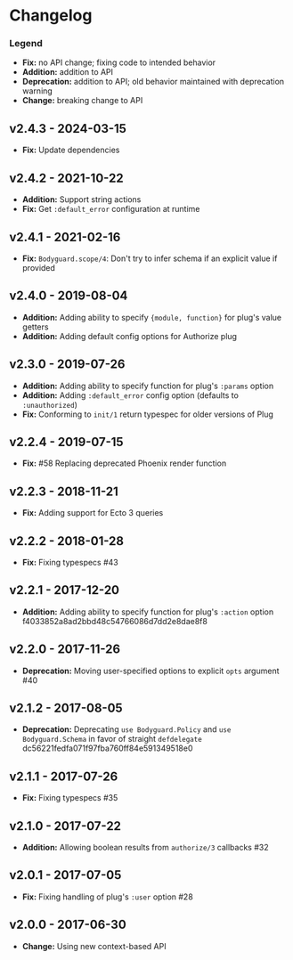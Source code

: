 # Changelog

### Legend

- **Fix:** no API change; fixing code to intended behavior
- **Addition:** addition to API
- **Deprecation:** addition to API; old behavior maintained with deprecation warning
- **Change:** breaking change to API

## v2.4.3 - 2024-03-15

- **Fix:** Update dependencies

## v2.4.2 - 2021-10-22

- **Addition:** Support string actions
- **Fix:** Get `:default_error` configuration at runtime

## v2.4.1 - 2021-02-16

- **Fix:** `Bodyguard.scope/4`: Don't try to infer schema if an explicit value if provided

## v2.4.0 - 2019-08-04

- **Addition:** Adding ability to specify `{module, function}` for plug's value getters
- **Addition:** Adding default config options for Authorize plug

## v2.3.0 - 2019-07-26

- **Addition:** Adding ability to specify function for plug's `:params` option
- **Addition:** Adding `:default_error` config option (defaults to `:unauthorized`)
- **Fix:** Conforming to `init/1` return typespec for older versions of Plug

## v2.2.4 - 2019-07-15

- **Fix:** #58 Replacing deprecated Phoenix render function

## v2.2.3 - 2018-11-21

- **Fix:** Adding support for Ecto 3 queries

## v2.2.2 - 2018-01-28

- **Fix:** Fixing typespecs #43

## v2.2.1 - 2017-12-20

- **Addition:** Adding ability to specify function for plug's `:action` option f4033852a8ad2bbd48c54766086d7dd2e8dae8f8

## v2.2.0 - 2017-11-26

- **Deprecation:** Moving user-specified options to explicit `opts` argument #40

## v2.1.2 - 2017-08-05

- **Deprecation:** Deprecating `use Bodyguard.Policy` and `use Bodyguard.Schema` in favor of straight `defdelegate` dc56221fedfa071f97fba760ff84e591349518e0

## v2.1.1 - 2017-07-26

- **Fix:** Fixing typespecs #35

## v2.1.0 - 2017-07-22

- **Addition:** Allowing boolean results from `authorize/3` callbacks #32

## v2.0.1 - 2017-07-05

- **Fix:** Fixing handling of plug's `:user` option #28

## v2.0.0 - 2017-06-30

- **Change:** Using new context-based API
